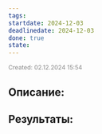```yaml
---
tags: 
startdate: 2024-12-03
deadlinedate: 2024-12-03
done: true
state:
---
```

<span style="font-size:12px; color:#888888;">Created: 02.12.2024 15:54</span>

## Описание:


## Результаты:


